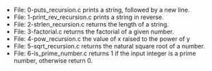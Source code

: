 * File: 0-puts_recursion.c prints a string, followed by a new line.
* File: 1-print_rev_recursion.c prints a string in reverse.
* File: 2-strlen_recursion.c returns the length of a string.
* File: 3-factorial.c returns the factorial of a given number.
* File: 4-pow_recursion.c the value of x raised to the power of y
* File: 5-sqrt_recursion.c returns the natural square root of a number.
* File: 6-is_prime_number.c  returns 1 if the input integer is a prime number, otherwise return 0.

